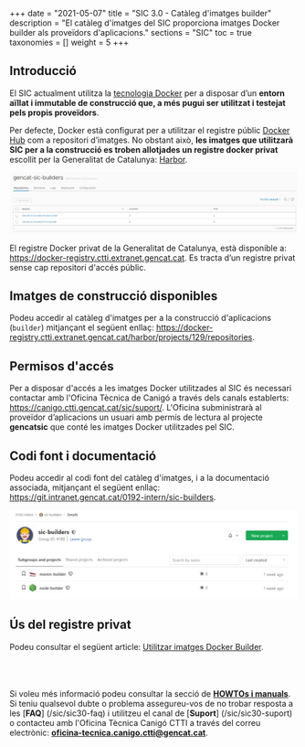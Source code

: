 +++
date = "2021-05-07"
title = "SIC 3.0 - Catàleg d'imatges builder"
description = "El catàleg d'imatges del SIC proporciona imatges Docker builder als proveïdors d'aplicacions."
sections = "SIC"
toc = true
taxonomies = []
weight = 5
+++

## Introducció

El SIC actualment utilitza la [tecnologia Docker](https://www.docker.com/) per a disposar d’un **entorn aïllat i immutable
de construcció que, a més pugui ser utilitzat i testejat pels propis proveïdors**.

Per defecte, Docker està configurat per a utilitzar el registre públic [Docker Hub](https://hub.docker.com/) com a repositori d’imatges.
No obstant això, **les imatges que utilitzarà SIC per a la construcció es troben allotjades un registre docker privat**
escollit per la Generalitat de Catalunya: [Harbor](https://goharbor.io/).

![Pipeline del SIC](/related/sic/3.0/harbor_docker_images.png)
</br>

El registre Docker privat de la Generalitat de Catalunya, està disponible a: https://docker-registry.ctti.extranet.gencat.cat.
Es tracta d’un registre privat sense cap repositori d'accés públic.

## Imatges de construcció disponibles

Podeu accedir al catàleg d'imatges per a la construcció d'aplicacions (`builder`) mitjançant el següent enllaç:
https://docker-registry.ctti.extranet.gencat.cat/harbor/projects/129/repositories.

## Permisos d'accés

Per a disposar d'accés a les imatges Docker utilitzades al SIC és necessari contactar amb l'Oficina Tècnica de Canigó a través dels
canals establerts: https://canigo.ctti.gencat.cat/sic/suport/. L'Oficina subministrarà al proveïdor d’aplicacions un usuari
amb permís de lectura al projecte **gencatsic** que conté les imatges Docker utilitzades pel SIC.

## Codi font i documentació

Podeu accedir al codi font del catàleg d'imatges, i a la documentació associada, mitjançant el següent enllaç: </br>
https://git.intranet.gencat.cat/0192-intern/sic-builders.

![Pipeline del SIC](/related/sic/3.0/docker_images_project.png)
</br>

## Ús del registre privat

Podeu consultar el següent article: [Utilitzar imatges Docker Builder](/howtos/2020-06-26-SIC-Howto-utilitzar-imatges-docker-builder).

<br/><br/><br/>
Si voleu més informació podeu consultar la secció de [**HOWTOs i manuals**](/sic30-guies/). <br/>
Si teniu qualsevol dubte o problema assegureu-vos de no trobar resposta a les [**FAQ**] (/sic/sic30-faq) i utilitzeu el
canal de [**Suport**] (/sic/sic30-suport) o contacteu amb l'Oficina Tècnica Canigó CTTI a través del correu
electrònic: **oficina-tecnica.canigo.ctti@gencat.cat**.